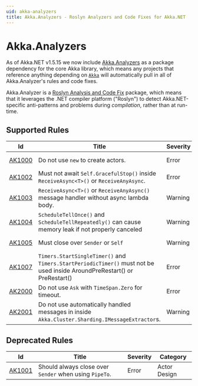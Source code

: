 ```yaml
---
uid: akka-analyzers
title: Akka.Analyzers - Roslyn Analyzers and Code Fixes for Akka.NET
---
```


# Akka.Analyzers

As of Akka.NET v1.5.15 we now include [Akka.Analyzers](https://github.com/akkadotnet/akka.analyzers) as a package dependency for the core Akka library, which means any projects that reference anything depending on [`Akka`](https://www.nuget.org/packages/Akka) will automatically pull in all of Akka.Analyzer's rules and code fixes.

Akka.Analyzer is a [Roslyn Analysis and Code Fix](https://learn.microsoft.com/en-us/visualstudio/extensibility/getting-started-with-roslyn-analyzers) package, which means that it leverages the .NET compiler platform ("Roslyn") to detect Akka.NET-specific anti-patterns and problems during _compilation_, rather than at run-time.

## Supported Rules

| Id                    | Title                                                                                                                    | Severity | Category     |
|-----------------------|--------------------------------------------------------------------------------------------------------------------------|----------|--------------|
| [AK1000](xref:AK1000) | Do not use `new` to create actors.                                                                                       | Error    | Actor Design |
| [AK1002](xref:AK1002) | Must not await `Self.GracefulStop()` inside `ReceiveAsync<T>()` or `ReceiveAnyAsync`.                                    | Error    | Actor Design |
| [AK1003](xref:AK1003) | `ReceiveAsync<T>()` or `ReceiveAnyAsync()` message handler without async lambda body.                                    | Warning  | Actor Design |
| [AK1004](xref:AK1004) | `ScheduleTellOnce()` and `ScheduleTellRepeatedly()` can cause memory leak if not properly canceled                       | Warning  | Actor Design |
| [AK1005](xref:AK1005) | Must close over `Sender` or `Self`                                                                                       | Warning  | Actor Design |
| [AK1007](xref:AK1007) | `Timers.StartSingleTimer()` and `Timers.StartPeriodicTimer()` must not be used inside AroundPreRestart() or PreRestart() | Error    | Actor Design |
| [AK2000](xref:AK2000) | Do not use `Ask` with `TimeSpan.Zero` for timeout.                                                                       | Error    | API Usage    |
| [AK2001](xref:AK2001) | Do not use automatically handled messages in inside `Akka.Cluster.Sharding.IMessageExtractor`s.                          | Warning  | API Usage    |

## Deprecated Rules

| Id                    | Title                                                  | Severity | Category     |
|-----------------------|--------------------------------------------------------|----------|--------------|
| [AK1001](xref:AK1001) | Should always close over `Sender` when using `PipeTo`. | Error    | Actor Design |
